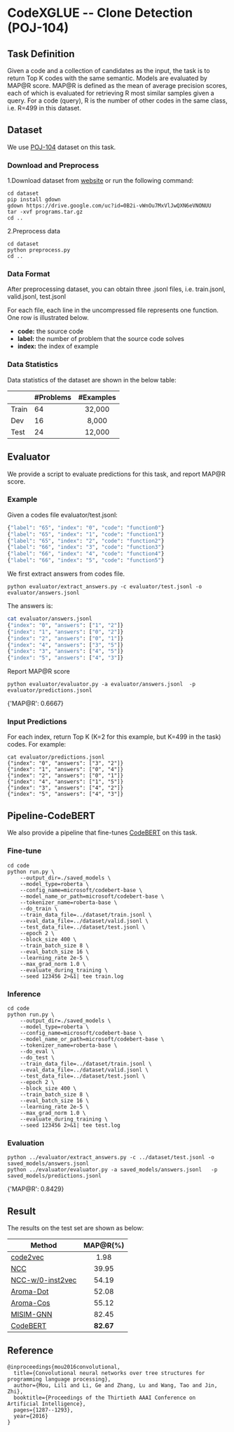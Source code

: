 # CodeXGLUE -- Clone Detection (POJ-104)


## Task Definition

Given a code and a collection of candidates as the input, the task is to return Top K codes with the same semantic. Models are evaluated by MAP@R score. MAP@R is defined as the mean of average precision scores, each of which is evaluated for retrieving R most similar samples given a query. For a code (query), R is the number of other codes in the same class, i.e. R=499 in this dataset.


## Dataset

We use [POJ-104](https://arxiv.org/pdf/1409.5718.pdf) dataset on this task.

### Download and Preprocess

1.Download dataset from [website](https://drive.google.com/file/d/0B2i-vWnOu7MxVlJwQXN6eVNONUU/view?usp=sharing) or run the following command:

```shell
cd dataset
pip install gdown
gdown https://drive.google.com/uc?id=0B2i-vWnOu7MxVlJwQXN6eVNONUU
tar -xvf programs.tar.gz
cd ..
```

2.Preprocess data

```shell
cd dataset
python preprocess.py
cd ..
```

### Data Format

After preprocessing dataset, you can obtain three .jsonl files, i.e. train.jsonl, valid.jsonl, test.jsonl

For each file, each line in the uncompressed file represents one function.  One row is illustrated below.

   - **code:** the source code
   - **label:** the number of problem that the source code solves
   - **index:** the index of example

### Data Statistics

Data statistics of the dataset are shown in the below table:

|       | #Problems | #Examples |
| ----- | --------- | :-------: |
| Train | 64        |  32,000   |
| Dev   | 16        |   8,000   |
| Test  | 24        |  12,000   |

## Evaluator

We provide a script to evaluate predictions for this task, and report MAP@R score.

### Example

Given a codes file evaluator/test.jsonl:

```bash
{"label": "65", "index": "0", "code": "function0"}
{"label": "65", "index": "1", "code": "function1"}
{"label": "65", "index": "2", "code": "function2"}
{"label": "66", "index": "3", "code": "function3"}
{"label": "66", "index": "4", "code": "function4"}
{"label": "66", "index": "5", "code": "function5"}
```

We first extract answers from codes file.

```she
python evaluator/extract_answers.py -c evaluator/test.jsonl -o evaluator/answers.jsonl 
```

The answers is:

```bash
cat evaluator/answers.jsonl 
{"index": "0", "answers": ["1", "2"]}
{"index": "1", "answers": ["0", "2"]}
{"index": "2", "answers": ["0", "1"]}
{"index": "4", "answers": ["3", "5"]}
{"index": "3", "answers": ["4", "5"]}
{"index": "5", "answers": ["4", "3"]}
```

Report MAP@R score

```shell
python evaluator/evaluator.py -a evaluator/answers.jsonl  -p evaluator/predictions.jsonl 
```

{'MAP@R': 0.6667}

### Input Predictions

For each index, return Top K (K=2 for this example, but K=499 in the task) codes. For example:

```shell
cat evaluator/predictions.jsonl 
{"index": "0", "answers": ["3", "2"]}
{"index": "1", "answers": ["0", "4"]}
{"index": "2", "answers": ["0", "1"]}
{"index": "4", "answers": ["1", "5"]}
{"index": "3", "answers": ["4", "2"]}
{"index": "5", "answers": ["4", "3"]}
```

## Pipeline-CodeBERT

We also provide a pipeline that fine-tunes [CodeBERT](https://arxiv.org/pdf/2002.08155.pdf) on this task. 

### Fine-tune

```shell
cd code
python run.py \
    --output_dir=./saved_models \
    --model_type=roberta \
    --config_name=microsoft/codebert-base \
    --model_name_or_path=microsoft/codebert-base \
    --tokenizer_name=roberta-base \
    --do_train \
    --train_data_file=../dataset/train.jsonl \
    --eval_data_file=../dataset/valid.jsonl \
    --test_data_file=../dataset/test.jsonl \
    --epoch 2 \
    --block_size 400 \
    --train_batch_size 8 \
    --eval_batch_size 16 \
    --learning_rate 2e-5 \
    --max_grad_norm 1.0 \
    --evaluate_during_training \
    --seed 123456 2>&1| tee train.log
```


### Inference

```shell
cd code
python run.py \
    --output_dir=./saved_models \
    --model_type=roberta \
    --config_name=microsoft/codebert-base \
    --model_name_or_path=microsoft/codebert-base \
    --tokenizer_name=roberta-base \
    --do_eval \
    --do_test \
    --train_data_file=../dataset/train.jsonl \
    --eval_data_file=../dataset/valid.jsonl \
    --test_data_file=../dataset/test.jsonl \
    --epoch 2 \
    --block_size 400 \
    --train_batch_size 8 \
    --eval_batch_size 16 \
    --learning_rate 2e-5 \
    --max_grad_norm 1.0 \
    --evaluate_during_training \
    --seed 123456 2>&1| tee test.log
```

### Evaluation

```shell
python ../evaluator/extract_answers.py -c ../dataset/test.jsonl -o saved_models/answers.jsonl 
python ../evaluator/evaluator.py -a saved_models/answers.jsonl   -p saved_models/predictions.jsonl 
```

{'MAP@R': 0.8429}

## Result

The results on the test set are shown as below:

| Method           |  MAP@R(%)   |
| ---------------- | :-------: |
| [code2vec](https://dl.acm.org/doi/pdf/10.1145/3290353)         |   1.98    |
| [NCC](https://papers.nips.cc/paper/7617-neural-code-comprehension-a-learnable-representation-of-code-semantics.pdf)              |   39.95   |
| [NCC-w/0-inst2vec](https://papers.nips.cc/paper/7617-neural-code-comprehension-a-learnable-representation-of-code-semantics.pdf) |   54.19   |
| [Aroma-Dot](https://dl.acm.org/doi/pdf/10.1145/3360578)        |   52.08   |
| [Aroma-Cos](https://dl.acm.org/doi/pdf/10.1145/3360578)        |   55.12   |
| [MISIM-GNN](https://arxiv.org/pdf/2006.05265.pdf)        |   82.45   |
| [CodeBERT](https://arxiv.org/pdf/2002.08155.pdf)         | **82.67** |

## Reference
<pre><code>@inproceedings{mou2016convolutional,
  title={Convolutional neural networks over tree structures for programming language processing},
  author={Mou, Lili and Li, Ge and Zhang, Lu and Wang, Tao and Jin, Zhi},
  booktitle={Proceedings of the Thirtieth AAAI Conference on Artificial Intelligence},
  pages={1287--1293},
  year={2016}
}</code></pre>

